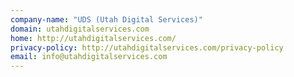 ```yaml
---
company-name: "UDS (Utah Digital Services)"
domain: utahdigitalservices.com
home: http://utahdigitalservices.com/
privacy-policy: http://utahdigitalservices.com/privacy-policy
email: info@utahdigitalservices.com
---
```





